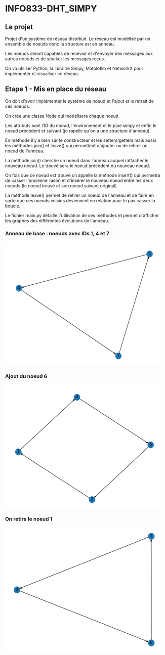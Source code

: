 # INFO833-DHT_SIMPY

## Le projet

Projet d'un système de réseau distribué. Le réseau est modélisé par un ensemble de noeuds donc la structure est en anneau.

Les noeuds seront capables de recevoir et d'envoyer des messages aux autres noeuds et de stocker les messages reçus.

On va utiliser Python, la librairie Simpy, Matplotlib et NetworkX pour implémenter et visualiser ce réseau.

## Etape 1 - Mis en place du réseau

On doit d'avoir implémenter le système de noeud et l'ajout et le retrait de ces noeuds.

On crée une classe Node qui modélisera chaque noeud.

Les attributs sont l'ID du noeud, l'environement et le pipe simpy et enfin le noeud précédent et suivant (je rapelle qu'on a une structure d'anneau).

En méthode il y a bien sûr le constructeur et les setters/getters mais aussi les méthodes join() et leave() qui permettent d'ajouter ou de retirer un noeud de l'anneau.

La méthode join() cherche un noeud dans l'anneau auquel rattacher le nouveau noeud. Le trouvé sera le noeud précedent du nouveau noeud.

On fois que ce noeud est trouvé on appelle la méthode insert() qui permetra de casser l'ancienne liason et d'insérer le nouveau noeud entre les deux noeuds (le noeud trouvé et son noeud suivant original).

La méthode leave() permet de retirer un noeud de l'anneau et de faire en sorte que ces noeuds voisins deviennent en relation pour le pas casser la boucle.

Le fichier main.py détaille l'utilisation de ces méthodes et permet d'afficher les graphes des différentes évolutions de l'anneau.

### Anneau de base : noeuds avec IDs 1, 4 et 7

<p align="center"> 
<img src="img\loop1.PNG" height=400>
</p>

### Ajout du noeud 6 

<p align="center"> 
<img src="img\loop2.png" height=400>
</p>

### On retire le noeud 1 

<p align="center"> 
<img src="img\loop3.png" height=400>
</p>

